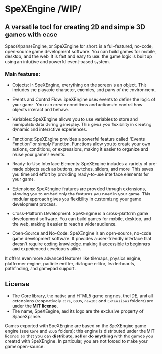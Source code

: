# SpeXEngine /WIP/ 
## A versatile tool for creating 2D and simple 3D games with ease

<!-- ![SpeXEngine logo](https://raw.githubusercontent.com/4ian/SpeXEngine/master/newIDE/SpeXEngine%20banner.png "SpeXEngine logo") -->

SpaceXpanseEngine, or SpeXEngine for short, is a full-featured, no-code, open-source game development software. You can build games for mobile, desktop, and the web. It is fast and easy to use: the game logic is built up using an intuitive and powerful event-based system.

### Main features:

- Objects: In SpeXEngine, everything on the screen is an object. This includes the playable character, enemies, and parts of the environment.

- Events and Control Flow: SpeXEngine uses events to define the logic of your game. You can create conditions and actions to control how objects interact and behave.

- Variables: SpeXEngine allows you to use variables to store and manipulate data during gameplay. This gives you flexibility in creating dynamic and interactive experiences.

- Functions: SpeXEngine provides a powerful feature called "Events Function" or simply Function. Functions allow you to create your own actions, conditions, or expressions, making it easier to organize and reuse your game's events.

- Ready-to-Use Interface Elements: SpeXEngine includes a variety of pre-made objects such as buttons, switches, sliders, and more. This saves you time and effort by providing ready-to-use interface elements for your game.

- Extensions: SpeXEngine features are provided through extensions, allowing you to embed only the features you need in your game. This modular approach gives you flexibility in customizing your game development process.

- Cross-Platform Development: SpeXEngine is a cross-platform game development software. You can build games for mobile, desktop, and the web, making it easier to reach a wider audience.

- Open-Source and No-Code: SpeXEngine is an open-source, no-code game development software. It provides a user-friendly interface that doesn't require coding knowledge, making it accessible to beginners and experienced developers alike.

It offers even more advanced features like tilemaps, physics engine, platformer engine, particle emitter, dialogue editor, leaderboards, pathfinding, and gamepad support. 

<!-- 

![The SpeXEngine editor when editing a game level](https://raw.githubusercontent.com/4ian/SpeXEngine/master/newIDE/SpeXEngine%20screenshot.png "The SpeXEngine editor when editing a game level") -->

<!-- ## Getting started

| ❔ I want to...                 | 🚀 What to do                                                                                                                                                     |
| ------------------------------- | ----------------------------------------------------------------------------------------------------------------------------------------------------------------- |
| Download SpeXEngine to make games | Go to [SpeXEngine website](https://SpeXEngine.io) to download the app!                                                                                                |
| Contribute to the editor        | Download [Node.js] and follow this [README](newIDE/README.md).                                                                                                    |
| Create/improve an extension     | Download [Node.js] and follow this [README](newIDE/README-extensions.md).                                                                                         |
| Help to translate SpeXEngine      | Go on the [SpeXEngine project on Crowdin](https://crowdin.com/project/SpeXEngine) or translate [in-app tutorials](https://github.com/SpeXEngineApp/SpeXEngine-tutorials). |

> Are you interested in contributing to SpeXEngine for the first time? Take a look at the list of **[good first issues](https://github.com/4ian/SpeXEngine/issues?q=is%3Aissue+is%3Aopen+label%3A%22%F0%9F%91%8Cgood+first+issue%22)**, **[good first contributions](https://github.com/4ian/SpeXEngine/discussions/categories/good-first-contribution)** or the **["🏐 not too hard" cards](https://trello.com/b/qf0lM7k8/SpeXEngine-roadmap?menu=filter&filter=label:Not%20too%20hard%20%E2%9A%BD%EF%B8%8F)** on the Roadmap.

## Overview of the architecture

| Directory     | ℹ️ Description                                                                                    |
| ------------- | ------------------------------------------------------------------------------------------------- |
| `Core`        | SpeXEngine core library, containing common tools to implement the IDE and work with SpeXEngine games. |
| `GDJS`        | The game engine, written in TypeScript, using PixiJS (WebGL), powering all SpeXEngine games.        |
| `SpeXEngine.js` | Bindings of `Core`, `GDJS` and `Extensions` to JavaScript (with WebAssembly), used by the IDE.    |
| `newIDE`      | The game editor, written in JavaScript with React, Electron and PixiJS.                           |
| `Extensions`  | Extensions for the game engine, providing objects, behaviors, events and new features.            |

To learn more about SpeXEngine Architecture, read the [architecture overview here](Core/SpeXEngine-Architecture-Overview.md).

Pre-generated documentation of the Core library, C++ and TypeScript game engines is [available here](https://docs.SpeXEngine.io).

Status of the tests and builds: [![macOS and Linux build status](https://circleci.com/gh/4ian/SpeXEngine.svg?style=shield)](https://app.circleci.com/pipelines/github/4ian/SpeXEngine) [![Fast tests status](https://SpeXEngine.semaphoreci.com/badges/SpeXEngine/branches/master.svg?style=shields)](https://SpeXEngine.semaphoreci.com/projects/SpeXEngine) [![All tests status](https://www.travis-ci.com/4ian/SpeXEngine.svg?branch=master)](https://www.travis-ci.com/github/4ian/SpeXEngine) [![Windows Build status](https://ci.appveyor.com/api/projects/status/84uhtdox47xp422x/branch/master?svg=true)](https://ci.appveyor.com/project/4ian/SpeXEngine/branch/master) [![https://good-labs.github.io/greater-good-affirmation/assets/images/badge.svg](https://good-labs.github.io/greater-good-affirmation/assets/images/badge.svg)](https://good-labs.github.io/greater-good-affirmation)

## Links

### Community

- [SpeXEngine forums](https://forum.SpeXEngine.io) and [Discord chat](https://discord.gg/SpeXEngine).
- [SpeXEngine homepage](https://SpeXEngine.io)
- [SpeXEngine wiki (documentation)](https://wiki.SpeXEngine.io/SpeXEngine5/start)
- Help translate SpeXEngine in your language: [SpeXEngine project on Crowdin](https://crowdin.com/project/SpeXEngine).

### Development Roadmap

- [SpeXEngine Roadmap on Trello.com](https://trello.com/b/qf0lM7k8/SpeXEngine-roadmap), for a global view of the features that could be added. Please vote and comment here for new features/requests.
- [GitHub issue page](https://github.com/4ian/SpeXEngine/issues), for technical issues and bugs.
- [Github discussions](https://github.com/4ian/SpeXEngine/discussions) to talk about new features and ideas.

### Games made with SpeXEngine

- See the [showcase of games](https://SpeXEngine.io/games) created with SpeXEngine.
- Find more SpeXEngine games on [gd.games](https://gd.games).
- Suggest your game to be [added to the showcase here](https://docs.google.com/forms/d/e/1FAIpQLSfjiOnkbODuPifSGuzxYY61vB5kyMWdTZSSqkJsv3H6ePRTQA/viewform).

[![Some games made with SpeXEngine](https://raw.githubusercontent.com/4ian/SpeXEngine/master/newIDE/SpeXEngine%20games.png "Some games made with SpeXEngine")](https://SpeXEngine.io/games)

-->

## License

- The Core library, the native and HTML5 game engines, the IDE, and all extensions (respectively `Core`, `GDJS`, `newIDE` and `Extensions` folders) are under the **MIT license**.
- The name, SpeXEngine, and its logo are the exclusive property of SpaceXpanse.

Games exported with SpeXEngine are based on the SpeXEngine game engine (see `Core` and `GDJS` folders): this engine is distributed under the MIT license so that you can **distribute, sell or do anything** with the games you created with SpeXEngine. In particular, you are not forced to make your game open-source.

[node.js]: https://nodejs.org
